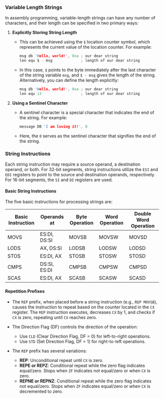### Variable Length Strings

In assembly programming, variable-length strings can have any number of characters, and their length can be specified in two primary ways:

1. **Explicitly Storing String Length**
   - This can be achieved using the `$` location counter symbol, which represents the current value of the location counter. For example:

     ```c
     msg db 'Hello, world!', 0xa ; our dear string
     len equ $ - msg             ; length of our dear string
     ```

   - In this case, `$` points to the byte immediately after the last character of the string variable `msg`, and `$ - msg` gives the length of the string. Alternatively, you can define the length explicitly:

     ```c
     msg db 'Hello, world!', 0xa ; our dear string
     len equ 13                  ; length of our dear string
     ```

2. **Using a Sentinel Character**
   - A sentinel character is a special character that indicates the end of the string. For example:

     ```c
     message DB 'I am loving it!', 0
     ```

   - Here, the `0` serves as the sentinel character that signifies the end of the string.

### String Instructions

Each string instruction may require a source operand, a destination operand, or both. For 32-bit segments, string instructions utilize the `ESI` and `EDI` registers to point to the source and destination operands, respectively. For 16-bit segments, the `SI` and `DI` registers are used.

#### Basic String Instructions

The five basic instructions for processing strings are:

| Basic Instruction | Operands at          | Byte Operation | Word Operation | Double Word Operation |
|-------------------|----------------------|----------------|----------------|-----------------------|
| MOVS              | ES:DI, DS:SI         | MOVSB          | MOVSW          | MOVSD                 |
| LODS              | AX, DS:SI            | LODSB          | LODSW          | LODSD                 |
| STOS              | ES:DI, AX            | STOSB          | STOSW          | STOSD                 |
| CMPS              | DS:SI, ES:DI         | CMPSB          | CMPSW          | CMPSD                 |
| SCAS              | ES:DI, AX            | SCASB          | SCASW          | SCASD                 |

#### Repetition Prefixes

- The `REP` prefix, when placed before a string instruction (e.g., `REP MOVSB`), causes the instruction to repeat based on the counter located in the `CX` register. The `REP` instruction executes, decreases `CX` by 1, and checks if `CX` is zero, repeating until `CX` reaches zero.

- The Direction Flag (DF) controls the direction of the operation:
  - Use `CLD` (Clear Direction Flag, DF = 0) for left-to-right operations.
  - Use `STD` (Set Direction Flag, DF = 1) for right-to-left operations.

- The `REP` prefix has several variations:
  - **REP**: Unconditional repeat until `CX` is zero.
  - **REPE or REPZ**: Conditional repeat while the zero flag indicates equal/zero. Stops when `ZF` indicates not equal/zero or when `CX` is zero.
  - **REPNE or REPNZ**: Conditional repeat while the zero flag indicates not equal/zero. Stops when `ZF` indicates equal/zero or when `CX` is decremented to zero.
